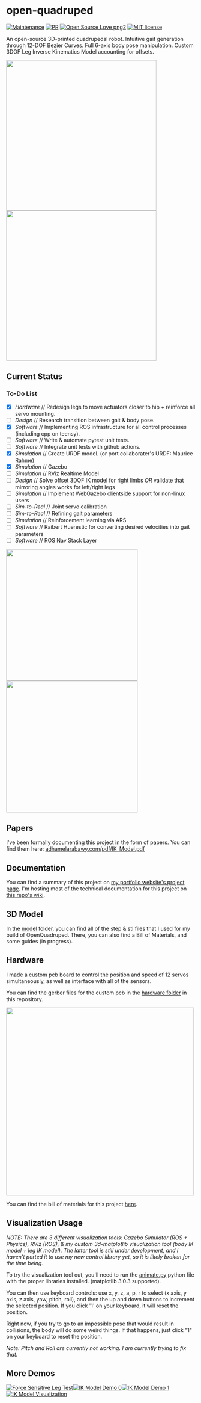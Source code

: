 # open-quadruped
[![Maintenance](https://img.shields.io/badge/Maintained%3F-yes-green.svg)](https://github.com/adham-elarabawy/OpenQuadruped/graphs/commit-activity)
[![PR](https://camo.githubusercontent.com/f96261621753dacf526590825b84f87ccb1db0e6/68747470733a2f2f696d672e736869656c64732e696f2f62616467652f5052732d77656c636f6d652d627269676874677265656e2e7376673f7374796c653d666c6174)](https://github.com/adham-elarabawy/OpenQuadruped/pulls)
[![Open Source Love png2](https://badges.frapsoft.com/os/v2/open-source.png?v=103)](https://github.com/adham-elarabawy)
[![MIT license](https://img.shields.io/badge/License-MIT-blue.svg)](https://github.com/adham-elarabawy/OpenQuadruped)

An open-source 3D-printed quadrupedal robot. Intuitive gait generation through 12-DOF Bezier Curves. Full 6-axis body pose manipulation. Custom 3DOF Leg Inverse Kinematics Model accounting for offsets.

<img src="media/SideView.png" width="400"> <img src="media/OpenQuadruped.png" width="400">

## Current Status
### To-Do List

- [x] *Hardware* // Redesign legs to move actuators closer to hip + reinforce all servo mounting.
- [ ] *Design* // Research transition between gait & body pose.
- [x] *Software* // Implementing ROS infrastructure for all control processes (including cpp on teensy).
- [ ] *Software* // Write & automate pytest unit tests.
- [ ] *Software* // Integrate unit tests with github actions.
- [x] *Simulation* // Create URDF model. (or port collaborater's URDF: Maurice Rahme)
- [x] *Simulation* // Gazebo
- [ ] *Simulation* // RViz Realtime Model
- [ ] *Design* // Solve offset 3DOF IK model for right limbs _OR_ validate that mirroring angles works for left/right legs
- [ ] *Simulation* // Implement WebGazebo clientside support for non-linux users
- [ ] *Sim-to-Real* // Joint servo calibration
- [ ] *Sim-to-Real* // Refining gait parameters
- [ ] *Simulation* // Reinforcement learning via ARS
- [ ] *Software* // Raibert Huerestic for converting desired velocities into gait parameters
- [ ] *Software* // ROS Nav Stack Layer

<img src="media/trot_demo.gif" width="350"> <img src="media/bodyik_demo.gif" width="350"> 

## Papers
I've been formally documenting this project in the form of papers. You can find them here: [adhamelarabawy.com/pdf/IK_Model.pdf](https://adhamelarabawy.com/pdf/IK_Model.pdf)

## Documentation
You can find a summary of this project on [my portfolio website's project page](https://www.adhamelarabawy.com).
I'm hosting most of the technical documentation for this project on [this repo's wiki](https://github.com/adham-elarabawy/OpenQuadruped/wiki).

## 3D Model
In the [model](https://github.com/adham-elarabawy/OpenQuadruped/tree/master/model) folder, you can find all of the step & stl files that I used for my build of OpenQuadruped. There, you can also find a Bill of Materials, and some guides (in progress). 

## Hardware
I made a custom pcb board to control the position and speed of 12 servos simultaneously, as well as interface with all of the sensors.

You can find the gerber files for the custom pcb in the [hardware folder](https://github.com/adham-elarabawy/OpenQuadruped/tree/master/hardware) in this repository.

<img src="hardware/pcb/SinglePCB.png" height="500">

You can find the bill of materials for this project [here](https://docs.google.com/spreadsheets/d/12QX1ca9LHZEThukprlz0DARR9_lmf6FJI8Tg-O4qcdc/edit?usp=sharing).

## Visualization Usage
*NOTE: There are 3 different visualization tools: Gazebo Simulator (ROS + Physics), RViz (ROS), & my custom 3d-matplotlib visualization tool (body IK model + leg IK model). The latter tool is still under development, and I haven't ported it to use my new control library yet, so it is likely broken for the time being.*

To try the visualization tool out, you'll need to run the [animate.py](https://github.com/adham-elarabawy/OpenQuadruped/blob/master/visualization/animate.py) python file with the proper libraries installed. (matplotlib 3.0.3 supported).

You can then use keyboard controls: use x, y, z, a, p, r to select (x axis, y axis, z axis, yaw, pitch, roll), and then the up and down buttons to increment the selected position. If you click '1' on your keyboard, it will reset the position. 

Right now, if you try to go to an impossible pose that would result in collisions, the body will do some weird things. If that happens, just click "1" on your keyboard to reset the position. 

*Note: Pitch and Roll are currently not working. I am currently trying to fix that.*

## More Demos
[![Force Sensitive Leg Test](https://img.youtube.com/vi/z8j-Z9Bwn58/0.jpg)](https://www.youtube.com/watch?v=z8j-Z9Bwn58)[![IK Model Demo 0](https://img.youtube.com/vi/79kFujIpjgo/0.jpg)](https://www.youtube.com/watch?v=79kFujIpjgo)[![IK Model Demo 1](https://img.youtube.com/vi/cCMvCH0m9TA/0.jpg)](https://www.youtube.com/watch?v=cCMvCH0m9TA)[![IK Model Visualization](https://img.youtube.com/vi/LBjqJVEXwhM/0.jpg)](https://www.youtube.com/watch?v=LBjqJVEXwhM)
